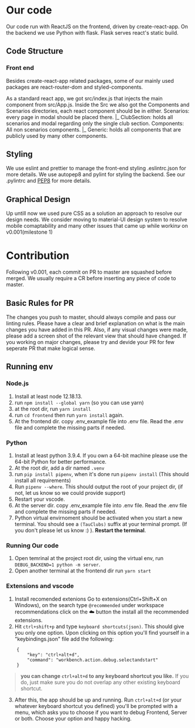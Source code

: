 # Our code #
Our code run with ReactJS on the frontend, driven by create-react-app. 
On the backend we use Python with flask. Flask serves react's static build.

## Code Structure ##

### Front end ###
Besides create-react-app related packages, some of our mainly used packages are react-router-dom and styled-components.

As a standard react app, we got src/index.js that injects the main component from src/App.js. Inside the Src we also got the Components and Scenarios directories, each react component should be in either.
Scenarios: every page in modal should be placed there.
|_ ClubSection: holds all scenarios and modal regarding only the single club section.
Components: All non scenarios components.
|_ Generic: holds all components that are publicly used by many other components.

## Styling ## 
We use eslint and prettier to manage the front-end styling .eslintrc.json for more details. 
We use autopep8 and pylint for styling the backend. See our .pylintrc and [PEP8](https://www.python.org/dev/peps/pep-0008/) for more details.

## Graphical Design ##
Up untill now we used pure CSS as a solution an approach to resolve our design needs. We consider moving to material-UI design system to resolve mobile comaptability and many other issues that came up while workinע on v0.001(milestone 1)

# Contribution #
Following v0.001, each commit on PR to master are squashed before merged. We usually require a CR before inserting any piece of code to master.

## Basic Rules for PR ##
The changes you push to master, should always compile and pass our linting rules.
Please have a clear and brief explanation on what is the main changes you have added in this PR. Also, if any visual changes were made, please add a screen shot of the relevant view that should have changed.
If you working on major changes, please try and devide your PR for few seperate PR that make logical sense.

## Running env ##

### Node.js ###

1. Install at least node 12.18.13.
2. run `npm install --global yarn` (so you can use yarn)
3. at the root dir, run `yarn install`
4. run `cd frontend` then  run `yarn install` again.
5. At the frontend dir. copy .env_example file into .env file. Read the .env file and complete the missing parts if needed.

### Python ###
1. Install at least python 3.9.4. If you own a 64-bit machine please use the 64-bit Python for better performance.
2. At the root dir, add a dir named `.venv`
3. run `pip install pipenv`, when it's done run `pipenv install` (This should install all requirements)
4. Run `pipenv --where`. This should output the root of your project dir, (if not, let us know so we could provide support)
5. Restart your vscode.
6. At the server dir. copy .env_example file into .env file. Read the .env file and complete the missing parts if needed.
7. Python virtual envirnoment should be activated when you start a new terminal. You should see a `(TauClubs)` suffix at your terminal prompt. (If you don't please let us know :) ). **Restart the terminal**.


### Running Our code ###
1. Open temrinal at the project root dir, using the virtual env, run `DEBUG_BACKEND=1 python -m server`.
2. Open another terminal at the frontend dir run `yarn start`

### Extensions and vscode ###
1. Install recomended extenions Go to extensions(Ctrl+Shift+X on Windows), on the search type `@recommended` under workspace recommendations click on the ☁️ button the install all the recommended extensions.
2. Hit `ctrl+shift+p` and type `keyboard shortcuts(json)`. This should give you only one option. Upon clicking on this option you'll find yourself in a "keybindings.json" file add the following:
```
    {
        "key": "ctrl+alt+d",
        "command": "workbench.action.debug.selectandstart"
    }
``` 
>**you can change `ctrl+alt+d` to any keyboard shortcut you like.** If you do, just make sure you do not overlap any other existing keyboard shortcut.
3. After this, the app should be up and running. Run `ctrl+alt+d` (or your whatever keyboard shortcut you defined) you'll be prompted with a menu, which asks you to choose if you want to debug Frontend, Server or both. Choose your option and happy hacking.
